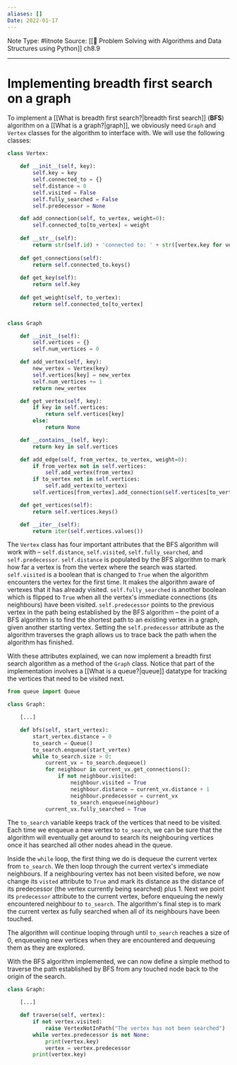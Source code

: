 ```yaml
---
aliases: []
Date: 2022-01-17
---
```

Note Type: #litnote
Source: [[📖 Problem Solving with Algorithms and Data Structures using Python]] ch8.9

---
# Implementing breadth first search on a graph
To implement a [[What is breadth first search?|breadth first search]] (**BFS**) algorithm on a [[What is a graph?|graph]], we obviously need `Graph` and `Vertex` classes for the algorithm to interface with. We will use the following classes:

```python
class Vertex:

	def __init__(self, key):
		self.key = key
		self.connected_to = {}
		self.distance = 0
		self.visited = False
		self.fully_searched = False
		self.predecessor = None

	def add_connection(self, to_vertex, weight=0):
		self.connected_to[to_vertex] = weight
		
	def __str__(self):
		return str(self.id) + 'connected to: ' + str([vertex.key for vertex in self.connected_to])
		
	def get_connections(self):
		return self.connected_to.keys()
		
	def get_key(self):
		return self.key
		
	def get_weight(self, to_vertex):
		return self.connected_to[to_vertex]


class Graph

	def __init__(self):
		self.vertices = {}
		self.num_vertices = 0

	def add_vertex(self, key):
		new_vertex = Vertex(key)
		self.vertices[key] = new_vertex
		self.num_vertices += 1
		return new_vertex

	def get_vertex(self, key):
		if key in self.vertices:
			return self.vertices[key]
		else:
			return None

	def __contains__(self, key):
		return key in self.vertices

	def add_edge(self, from_vertex, to_vertex, weight=0):
		if from_vertex not in self.vertices:
			self.add_vertex(from_vertex)
		if to_vertex not in self.vertices:
			self.add_vertex(to_vertex)
		self.vertices[from_vertex].add_connection(self.vertices[to_vertex], weight)

	def get_vertices(self):
		return self.vertices.keys()

	def __iter__(self):
		return iter(self.vertices.values())
```

The `Vertex` class has four important attributes that the BFS algorithm will work with – `self.distance`, `self.visited`, `self.fully_searched`, and `self.predecessor`. `self.distance` is populated by the BFS algorithm to mark how far a vertex is from the vertex where the search was started. `self.visited` is a boolean that is changed to `True` when the algorithm encounters the vertex for the first time. It makes the algorithm aware of vertexes that it has already visited. `self.fully_searched` is another boolean which is flipped to `True` when all the vertex's immediate connections (its neighbours) have been visited. `self.predecessor` points to the previous vertex in the path being established by the BFS algorithm – the point of a BFS algorithm is to find the shortest path to an existing vertex in a graph, given another starting vertex. Setting the `self.predecessor` attribute as the algorithm traverses the graph allows us to trace back the path when the algorithm has finished.

With these attributes explained, we can now implement a breadth first search algorithm as a method of the `Graph` class. Notice that part of the implementation involves a [[What is a queue?|queue]] datatype for tracking the vertices that need to be visited next.

```python
from queue import Queue

class Graph:

	[...]

	def bfs(self, start_vertex):
		start_vertex.distance = 0
		to_search = Queue()
		to_search.enqueue(start_vertex)
		while to_search.size > 0:
			current_vx = to_search.dequeue()
			for neighbour in current_vx.get_connections():
				if not neighbour.visited:
					neighbour.visited = True
					neighbour.distance = current_vx.distance + 1
					neighbour.predecessor = current_vx
					to_search.enqueue(neighbour)
			current_vx.fully_searched = True
```

The `to_search` variable keeps track of the vertices that need to be visited. Each time we enqueue a new vertex to `to_search`, we can be sure that the algorithm will eventually get around to search its neighbouring vertices once it has searched all other nodes ahead in the queue.

Inside the `while` loop, the first thing we do is dequeue the current vertex from `to_search`. We then loop through the current vertex's immediate neighbours. If a neighbouring vertex has not been visited before, we now change its `visted` attribute to `True` and mark its distance as the distance of its predecessor (the vertex currently being searched) plus 1. Next we point its `predecessor` attribute to the current vertex, before enqueuing the newly encountered neighbour to `to_search`. The algorithm's final step is to mark the current vertex as fully searched when all of its neighbours have been touched.

The algorithm will continue looping through until `to_search` reaches a size of 0, enqueueing new vertices when they are encountered and dequeuing them as they are explored.

With the BFS algorithm implemented, we can now define a simple method to traverse the path established by BFS from any touched node back to the origin of the search.

```python
class Graph:

	[...]

	def traverse(self, vertex):
		if not vertex.visited:
			raise VertexNotInPath("The vertex has not been searched")
		while vertex.predecessor is not None:
			print(vertex.key)
			vertex = vertex.predecessor
		print(vertex.key)
```